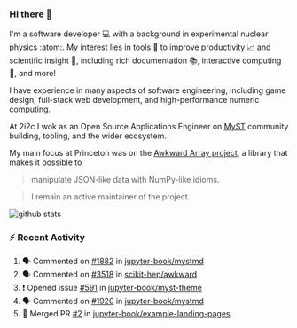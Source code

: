 ### Hi there 👋 

I'm a software developer 💻 with a background in experimental nuclear physics :atom:. My interest lies in tools :wrench: to improve productivity :chart_with_upwards_trend: and scientific insight :telescope:, including rich documentation 📚, interactive computing 🧮, and more! 

I have experience in many aspects of software engineering, including game design, full-stack web development, and high-performance numeric computing. 

At 2i2c I wok as an Open Source Applications Engineer on [MyST](https://github.com/jupyter-book/mystmd) community building, tooling, and the wider ecosystem. 

My main focus at Princeton was on the [Awkward Array project](awkward-array.org/), a library that makes it possible to 
> manipulate JSON-like data with NumPy-like idioms.

> I remain an active maintainer of the project. 

![github stats](https://github-readme-stats.vercel.app/api?username=agoose77&show_icons=true&hide_rank=true&hide_title=true&bg_color=30,e76445,904e95&text_color=efe3ec&icon_color=efe3ec)
<!--
**agoose77/agoose77** is a ✨ _special_ ✨ repository because its `README.md` (this file) appears on your GitHub profile.

Here are some ideas to get you started:

- 🔭 I’m currently working on ...
- 🌱 I’m currently learning ...
- 👯 I’m looking to collaborate on ...
- 🤔 I’m looking for help with ...
- 💬 Ask me about ...
- 📫 How to reach me: ...
- 😄 Pronouns: ...
- ⚡ Fun fact: ...
-->

### :zap: Recent Activity

<!--START_SECTION:activity-->
1. 🗣 Commented on [#1882](https://github.com/jupyter-book/mystmd/pull/1882#issuecomment-2912074342) in [jupyter-book/mystmd](https://github.com/jupyter-book/mystmd)
2. 🗣 Commented on [#3518](https://github.com/scikit-hep/awkward/pull/3518#issuecomment-2909698089) in [scikit-hep/awkward](https://github.com/scikit-hep/awkward)
3. ❗ Opened issue [#591](https://github.com/jupyter-book/myst-theme/issues/591) in [jupyter-book/myst-theme](https://github.com/jupyter-book/myst-theme)
4. 🗣 Commented on [#1920](https://github.com/jupyter-book/mystmd/issues/1920#issuecomment-2906902359) in [jupyter-book/mystmd](https://github.com/jupyter-book/mystmd)
5. 🎉 Merged PR [#2](https://github.com/jupyter-book/example-landing-pages/pull/2) in [jupyter-book/example-landing-pages](https://github.com/jupyter-book/example-landing-pages)
<!--END_SECTION:activity-->
